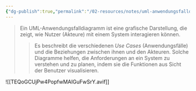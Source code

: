 ```yaml
---
{"dg-publish":true,"permalink":"/02-resources/notes/uml-anwendungsfalldiagramm/","tags":["GFN/prüfungsrelevant/AP1/vorbereitung"],"noteIcon":"","updated":"2025-03-05T11:09:02.000+01:00"}
---
```


>Ein UML-Anwendungsfalldiagramm ist eine grafische Darstellung, die zeigt, wie Nutzer (Akteure) mit einem System interagieren können. 
>>Es beschreibt die verschiedenen *Use Cases* (Anwendungsfälle) und die Beziehungen zwischen ihnen und den Akteuren. Solche Diagramme helfen, die Anforderungen an ein System zu verstehen und zu planen, indem sie die Funktionen aus Sicht der Benutzer visualisieren.

![[TEQoGCUjPw4PopfwMAIGuFwSrY.avif]]